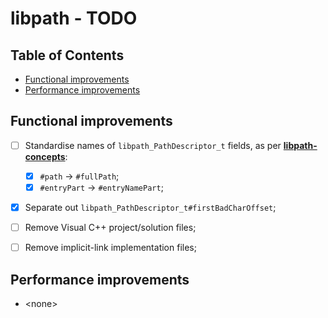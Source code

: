 # libpath - TODO <!-- omit in toc -->


## Table of Contents <!-- omit in toc -->

- [Functional improvements](#functional-improvements)
- [Performance improvements](#performance-improvements)


## Functional improvements

* [ ] Standardise names of `libpath_PathDescriptor_t` fields, as per [**libpath-concepts**](https://github.com/synesissoftware/libpath-concepts):
  * [x] `#path` -> `#fullPath`;
  * [x] `#entryPart` -> `#entryNamePart`;
* [x] Separate out `libpath_PathDescriptor_t#firstBadCharOffset`;
* [ ] Remove Visual C++ project/solution files;
* [ ] Remove implicit-link implementation files;


## Performance improvements

* \<none>


<!-- ########################### end of file ########################### -->

